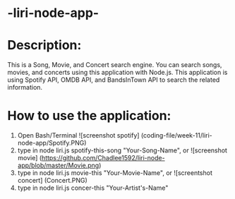 # -liri-node-app-

# Description:

This is a Song, Movie, and Concert search engine. You can search songs, movies, and concerts using this application with Node.js. This application is using Spotify API, OMDB API, and BandsInTown API to search the related information.

# How to use the application:

1. Open Bash/Terminal 
![screenshot spotify] (coding-file/week-11/liri-node-app/Spotify.PNG)
2. type in node liri.js spotify-this-song "Your-Song-Name", or
![screenshot movie] (https://github.com/Chadlee1592/liri-node-app/blob/master/Movie.png)
3. type in node liri.js movie-this "Your-Movie-Name", or
![screentshot concert] (Concert.PNG)
4. type in node liri.js concer-this "Your-Artist's-Name"

